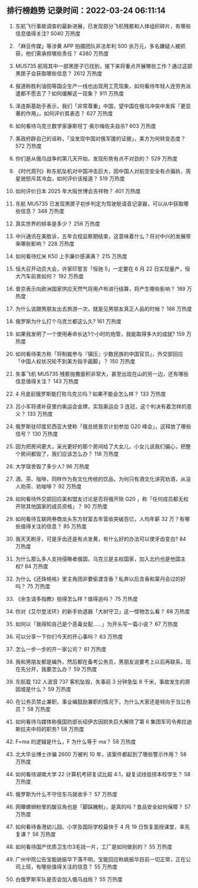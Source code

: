 
## 排行榜趋势 记录时间：2022-03-24 06:11:14
  
  1. 东航飞行事故调查的最新进展，已发现部分飞机残骸和人体组织碎片，有哪些信息值得关注? 5040 万热度
    
  2. 「麻豆传媒」等涉黄 APP 拍摄团队非法牟利 500 余万元，多名嫌疑人被抓获，他们需承担哪些责任？ 4380 万热度
    
  3. MU5735 航班其中一部黑匣子已找到，接下来将重点开展哪些工作？通过这部黑匣子会获取哪些信息？ 2612 万热度
    
  4. 报道称胜利油田等国企生产一线也出现用工荒现象，如何看待年轻人连劳务派遣都不愿去了？如何缓解这一现象？ 911 万热度
    
  5. 泽连斯基助手表示，我们「非常尊重」中国，望中国在俄乌冲突中发挥「更显著的作用」，如何评价其表态？ 627 万热度
    
  6. 如何看待乌克兰数学家康斯坦丁·奥尔梅佐夫自杀? 603 万热度
    
  7. 美政府辟自己的谣称，「没发现中国对俄军援的证据」，美方为何转变态度？ 572 万热度
    
  8. 你们是从俄乌战争的第几天开始，发现形势有点不对劲的？ 529 万热度
    
  9. 《时代周刊》称东航坠机对中国冲击巨大，因中国人对航空安全有点偏执，周星驰怒斥其冷血，如何评价该报道？ 519 万热度
    
  10. 如何评价日本 2025 年大阪世博会吉祥物？ 401 万热度
    
  11. 东航 MU5735 已发现黑匣子初步判定为驾驶舱语音记录器，可以从中获取哪些信息？ 348 万热度
    
  12. 真实世界的帧率是多少？ 256 万热度
    
  13. 中兴通讯在美胜诉，五年合规监察期结束，这意味着什么？将对中兴的发展带来哪些影响？ 228 万热度
    
  14. 如何看待红米 K50 上手廉价感满满？ 215 万热度
    
  15. 恒大召开动员大会，许家印誓言「恒驰 5」一定要在 6 月 22 日实现量产，恒大汽车前景如何？ 192 万热度
    
  16. 普京表示向欧洲国家供应天然气将用卢布进行结算，将产生哪些影响？ 189 万热度
    
  17. 为什么说跟男朋友出去旅游一次，就是见男朋友真正人品的时候？ 186 万热度
    
  18. 俄罗斯为什么打个乌克兰都这么久? 161 万热度
    
  19. 如果我发明了一个使用寿命长达1个小时的炮管，我能取得多大的成就? 159 万热度
    
  20. 如何看待美方称「将制裁参与『镇压』少数民族的中国官员」，外交部回应「中国人权状况轮不到美方指手画脚」？ 150 万热度
    
  21. 失事飞机 MU5735 残骸抛撒面积非常大，甚至出现在山的另一边，还有哪些信息值得关注？ 143 万热度
    
  22. 4 月底前俄罗斯能打败乌克兰吗？如果不能会怎么样？ 133 万热度
    
  23. 吕小军将递补获里约奥运会金牌，实现奥运会 3 连冠，这个判决有着怎样的意义？ 133 万热度
    
  24. 俄罗斯驻印度尼西亚大使称「俄总统普京计划参加 G20 峰会」，这释放了哪些信号？ 130 万热度
    
  25. 因为把房间更大，采光更好的那个房间给了大女儿，小女儿说我们偏心，把整个房间都毁了，我们应该怎么办？ 118 万热度
    
  26. 大学宿舍毁了多少人? 96 万热度
    
  27. 酒、茶、咖啡，同样作为有文化传统的饮品，为何只有酒文化讲究劝酒，从没人劝茶、劝咖啡？ 92 万热度
    
  28. 如何看待外交部回应美和盟友讨论是否将俄开除 G20 ，称「任何成员都无权开除其他国家的成员资格」？ 90 万热度
    
  29. 如何看待互联网券商龙头东方财富去年营收突破百亿，人均年薪 32 万？有哪些值得关注的信息？ 85 万热度
    
  30. 我天天刷牙，可是牙齿还是有点发黄，有什么好的办法可以使牙齿变白? 84 万热度
    
  31. 为什么那么多人支持侵略者俄国，乌克兰是主权国家，加入北约也是他国主权? 84 万热度
    
  32. 为什么《还珠格格》里主角团非要偷渡含香？私奔以后含香和蒙丹会过的好吗？ 75 万热度
    
  33. 《余生请多指教》拍得怎么样？值得追吗？ 75 万热度
    
  34. 你对《艾尔登法环》的新手劝退器「大树守卫」这一怪物怎么看？ 68 万热度
    
  35. 如何以「我得知自己是个恶毒女配……」为开头写一篇小说？ 67 万热度
    
  36. 可以分享一下你们今天的开心事吗？ 63 万热度
    
  37. 怎么一步一步的开一家公司？ 61 万热度
    
  38. 我和男朋友都是编外，然后都在备考公务员，男朋友说要考上以后再联系，现在先分开，我要怎么办？ 59 万热度
    
  39. 东航载 132 人波音 737 客机坠毁，失事前 3 分钟急坠 8 千米，事故发生的原因或是什么？ 59 万热度
    
  40. 在公务员禁止兼职，事业编鼓励兼职的情况下，为什么大家还是倾向于当公务员？ 58 万热度
    
  41. 如何看待乌媒体称俄国防部长绍伊古因损失巨大解除了第 6 集团军司令弗拉迪斯拉夫中将的职务? 58 万热度
    
  42. F=ma 的逻辑是什么，F 为什么等于 ma？ 58 万热度
    
  43. 北大毕业博士诈骗 2600 万被判 10 年，该案件都起到了哪些警示作用？ 58 万热度
    
  44. 如何看待湖南大学 22 计算机考研复试比超 4:1，疑复试线低捞本校学生？ 58 万热度
    
  45. 俄罗斯为什么不守住东乌就收手？ 57 万热度
    
  46. 网曝螺蛳粉里的酸豆角也是「脚踩腌制」，是真的吗？食品安全如何保障？ 57 万热度
    
  47. 如何看待香港幼儿园、小学及国际学校最快于 4 月 19 日恢复面授课堂，率先复课？ 56 万热度
    
  48. 如何看待国产优质卫生巾3毛钱一片，工厂是如何做到的？ 55 万热度
    
  49. 广州中院公告宝能姚振华下落不明，宝能回应称姚振华目前一切正常，正在公司上班，有哪些值得关注的信息？ 55 万热度
    
  50. 白俄罗斯军队是否会加入俄乌战局？ 55 万热度
    